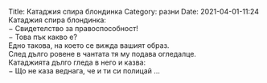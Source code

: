 Title: Катаджия спира блондинка
Category: разни
Date: 2021-04-01-11:24
Катаджия спира блондинка:  
&minus; Свидетелство за правоспособност!  
&minus; Това пък какво е?  
Едно такова, на което се вижда вашият образ.  
След дълго ровене в чантата тя му подава огледалце.  
Катаджията дълго гледа в него и казва:   
&minus; Що не каза веднага, че и ти си полицай ...